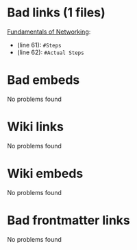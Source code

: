 # Bad links (1 files)
[Fundamentals of Networking](Fundamentals%20of%20Networking.md):
- (line 61): `#Steps`
- (line 62): `#Actual Steps`


# Bad embeds
No problems found

# Wiki links
No problems found

# Wiki embeds
No problems found

# Bad frontmatter links
No problems found

